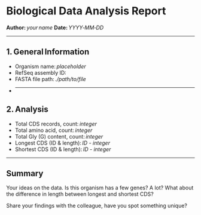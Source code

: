 
# Biological Data Analysis Report

**Author:** _your name_
**Date:** _YYYY‑MM‑DD_

---

## 1. General Information

* Organism name: _placeholder_
* RefSeq assembly ID:
* FASTA file path: _./path/to/file_
* ---

## 2. Analysis

* Total CDS records, count: _integer_
* Total amino acid, count: _integer_
* Total Gly (G) content, count: _integer_
* Longest CDS (ID & length): _ID - integer_
* Shortest CDS (ID & length): _ID - integer_

---

## Summary

Your ideas on the data. Is this organism has a few genes? A lot? What about the difference in length between longest and shortest CDS?

Share your findings with the colleague, have you spot something unique?
